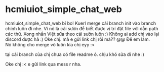 # hcmiuiot_simple_chat_web
hcmiuiot_simple_chat_web
bí bo!
Kuerl merge cái branch init vào branch chính luôn đi nhe. Vì nó là cái sườn để biết được vị trí đặt file với dẫn path các thứ. Xong nhắn VIệt sửa theo cái sườn luôn :)
Không ai add chị vào lại discord được hả :) 
Oke chị. mà e gửi link chị rồi mà?? @@
Để em làm.\
Nó không cho merge vô luôn kìa chị eyy :<

tại cái branch của chị chưa có file readme ó. chịu khó sửa đi nhe :)

Oke chị :< e gửi link qua mess r nha.
